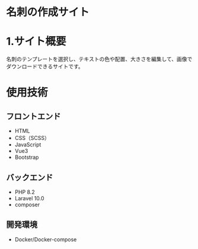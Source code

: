 # 名刺の作成サイト

# 1.サイト概要
名刺のテンプレートを選択し、テキストの色や配置、大きさを編集して、画像でダウンロードできるサイトです。

# 使用技術
## フロントエンド
- HTML
- CSS（SCSS）
- JavaScript
- Vue3
- Bootstrap
## バックエンド
- PHP 8.2
- Laravel 10.0
- composer
## 開発環境
- Docker/Docker-compose
